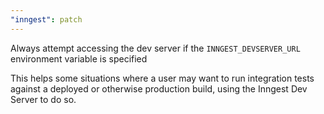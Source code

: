```yaml
---
"inngest": patch
---
```


Always attempt accessing the dev server if the `INNGEST_DEVSERVER_URL` environment variable is specified

This helps some situations where a user may want to run integration tests against a deployed or otherwise production build, using the Inngest Dev Server to do so.
